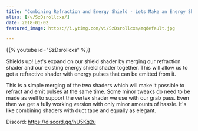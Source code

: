 ```yaml
---
title: "Combining Refraction and Energy Shield - Lets Make an Energy Shield - Part 3"
alias: [/v/SzDsrollcxs/]
date: 2018-01-02
featured_image: https://i.ytimg.com/vi/SzDsrollcxs/mqdefault.jpg

---
```


{{% youtube id="SzDsrollcxs" %}}

Shields up! Let's expand on our shield shader by merging our refraction shader and our existing energy shield shader together. This will allow us to get a refractive shader with energy pulses that can be emitted from it.

This is a simple merging of the two shaders which will make it possible to refract and emit pulses at the same time. Some minor tweaks do need to be made as well to support the vertex shader we use with our grab pass. Even then we get a fully working version with only minor amounts of hassle. It's like combining shaders with duct tape and equally as elegant.

Discord: https://discord.gg/hU5Kq2u